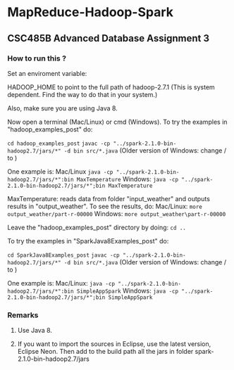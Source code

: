# MapReduce-Hadoop-Spark

## CSC485B Advanced Database Assignment 3

### How to run this ?
Set an enviroment variable:

HADOOP_HOME to point to the full path of hadoop-2.7.1
(This is system dependent. Find the way to do that in your system.)

Also, make sure you are using Java 8.

Now open a terminal (Mac/Linux) or cmd (Windows).
To try the examples in "hadoop_examples_post" do:

`cd hadoop_examples_post`
`javac -cp "../spark-2.1.0-bin-hadoop2.7/jars/*" -d bin src/*.java`
 (Older version of Windows: change / to \)

One example is:
  Mac/Linux
`java -cp "../spark-2.1.0-bin-hadoop2.7/jars/*":bin MaxTemperature`
  Windows:
`java -cp "../spark-2.1.0-bin-hadoop2.7/jars/*";bin MaxTemperature`

MaxTemperature:
  reads data from folder "input_weather" and
  outputs results in "output_weather".
To see the results, do:
  Mac/Linux:
`more output_weather/part-r-00000`
  Windows:
`more output_weather\part-r-00000`

Leave the "hadoop_examples_post" directory by doing:
`cd ..`

To try the examples in "SparkJava8Examples_post" do:

`cd SparkJava8Examples_post`
`javac -cp "../spark-2.1.0-bin-hadoop2.7/jars/*" -d bin src/*.java`
 (Older version of Windows: change / to \)

One example is:
 Mac/Linux:
`java -cp "../spark-2.1.0-bin-hadoop2.7/jars/*":bin SimpleAppSpark`
 Windows:
`java -cp "../spark-2.1.0-bin-hadoop2.7/jars/*";bin SimpleAppSpark`


### Remarks
1. Use Java 8.

2. If you want to import the sources in Eclipse, use the latest version, Eclipse Neon.
   Then add to the build path all the jars in folder spark-2.1.0-bin-hadoop2.7/jars

